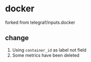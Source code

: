 # docker

forked from telegraf/inputs.docker

## change

1. Using `container_id` as label not field
1. Some metrics have been deleted

